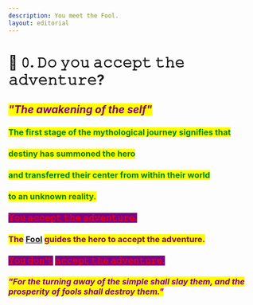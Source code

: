 ```yaml
---
description: You meet the Fool.
layout: editorial
---
```


# 🤡 𝟶. 𝙳𝚘 𝚢𝚘𝚞 𝚊𝚌𝚌𝚎𝚙𝚝 𝚝𝚑𝚎 𝚊𝚍𝚟𝚎𝚗𝚝𝚞𝚛𝚎?

## _<mark style="color:purple;">"The awakening of the self"</mark>_



### <mark style="color:green;">The first stage of the mythological journey signifies that</mark>&#x20;

### <mark style="color:green;">destiny has summoned the hero</mark>&#x20;

### <mark style="color:green;">and transferred their center from within their world</mark>&#x20;

### <mark style="color:green;">to an unknown reality.</mark>

<mark style="color:green;"></mark>

### <mark style="color:red;background-color:purple;">𝚈𝚘𝚞 𝚊𝚌𝚌𝚎𝚙𝚝 𝚝𝚑𝚎 𝚊𝚍𝚟𝚎𝚗𝚝𝚞𝚛𝚎.</mark>

### <mark style="color:purple;">The</mark> [Fool](../../../../tarot/the-usdchoice-of-tarot/the-major-arcanas/the-major-arcana-in-details/0.-the-fool/) <mark style="color:purple;">guides the hero to accept the adventure.</mark>

<mark style="color:purple;"></mark>

<mark style="color:purple;"></mark>

### <mark style="color:red;background-color:purple;">𝚈𝚘𝚞 𝚍𝚘𝚗'𝚝</mark> <mark style="color:red;background-color:purple;"></mark><mark style="color:red;background-color:purple;"><mark style="color:purple;"><mark style="color:purple;"></mark> <mark style="color:red;background-color:purple;"></mark><mark style="color:red;background-color:purple;">𝚊𝚌𝚌𝚎𝚙𝚝 𝚝𝚑𝚎 𝚊𝚍𝚟𝚎𝚗𝚝𝚞𝚛𝚎.</mark>

### _<mark style="color:purple;">"For the turning away of the simple shall slay them, and the prosperity of fools shall destroy them."</mark>_

<mark style="color:green;"></mark>

